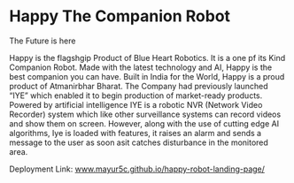 # Happy The Companion Robot
The Future is here

Happy is the flagshgip Product of Blue Heart Robotics. It is a one pf its Kind Companion Robot. Made with the latest technology and AI, Happy is the best companion you can have. Built in India for the World, Happy is a proud product of Atmanirbhar Bharat.
The Company had previously launched “IYE” which enabled it to begin production of market-ready products. Powered by artificial intelligence IYE is a robotic NVR (Network Video Recorder) system which like other surveillance systems can record videos and show them on screen. However, along with the use of cutting edge AI algorithms, Iye is loaded with features, it raises an alarm and sends a message to the user as soon asit catches disturbance in the monitored area.

Deployment Link: www.mayur5c.github.io/happy-robot-landing-page/

